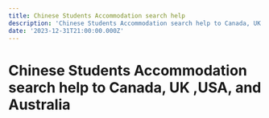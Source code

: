 ```yaml
---
title: Chinese Students Accommodation search help
description: 'Chinese Students Accommodation search help to Canada, UK ,USA, and Australia'
date: '2023-12-31T21:00:00.000Z'
---
```



# Chinese Students Accommodation search help to Canada, UK ,USA, and Australia
